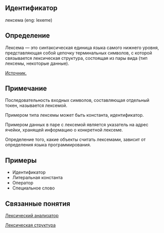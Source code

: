 ## Идентификатор
лексема (eng: lexeme)


## Определение
Лексема — это синтаксическая единица языка самого нижнего уровня, представляющая собой цепочку терминальных символов, 
с которой связывается лексическая структура, состоящая из пары вида (тип лексемы, некоторые данные).

[Источник.](../../../../bibliography/Aho-Compilers-book.md)


## Примечание
Последовательность входных символов, составляющая отдельный токен, называется лексемой.

Примером типа лексемы может быть константа, идентификатор.

Примером данных в паре с лексемой является указатель на адрес ячейки, хранящей информацию о конкретной лексеме.

Определение того, какие объекты считать лексемами, зависит от определения языка программирования.


## Примеры
- Идентификатор
- Литеральная константа
- Оператор
- Специальное слово


## Связанные понятия
[Лексический анализатор](lexical_analyzer.md)

[Лексическая структура]()
